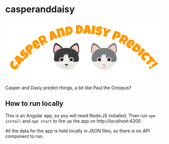 # casperanddaisy
![Casper and Daisy](./docs/casperanddaisyhero.png)

Casper and Dasiy predict things, a bit like Paul the Octopus?

## How to run locally
This is an Angular app, so you will need Node.JS installed.  Then run `npm install` and `npm start` to fire up the app on http://localhost:4200

All the data for the app is held locally in JSON files, so there is no API component to run.
